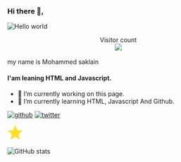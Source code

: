 ### Hi there 👋, 

<img src="https://twitter.com/saklainshahab/header_photo" alt="Hello world">
<p align="center"> 
  Visitor count<br>
  <img src="https://profile-counter.glitch.me/saklain-create/count.svg" />
</p>

my name is Mohammed  saklain
#### I'am leaning HTML and Javascript.


- 🔭 I’m currently working on this page. 
- 🌱 I’m currently learning HTML, Javascript And Github. 


[<img src='https://cdn.jsdelivr.net/npm/simple-icons@3.0.1/icons/github.svg' alt='github' height='40'>](https://github.com/saklain-create)  [<img src='https://cdn.jsdelivr.net/npm/simple-icons@3.0.1/icons/twitter.svg' alt='twitter' height='40'>](https://twitter.com/@saklainshahab)  

<a href='https://stars.github.com/'><img src='https://raw.githubusercontent.com/acervenky/animated-github-badges/master/assets/starbadge.gif' width='35' height='35'></a> 

![GitHub stats](https://github-readme-stats.vercel.app/api?username=saklain-create&show_icons=true)  

